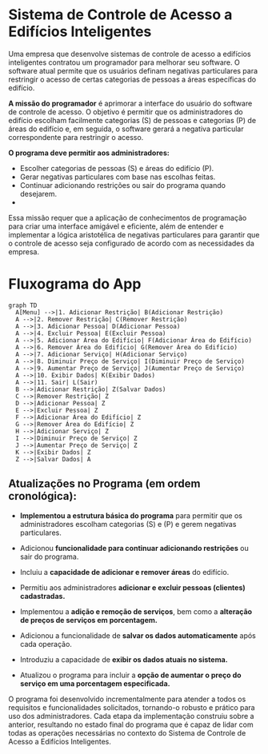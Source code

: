 # Sistema de Controle de Acesso a Edifícios Inteligentes

Uma empresa que desenvolve sistemas de controle de acesso a edifícios inteligentes contratou um programador para melhorar seu software. O software atual permite que os usuários definam negativas particulares para restringir o acesso de certas categorias de pessoas a áreas específicas do edifício.

**A missão do programador** é aprimorar a interface do usuário do software de controle de acesso. O objetivo é permitir que os administradores do edifício escolham facilmente categorias (S) de pessoas e categorias (P) de áreas do edifício e, em seguida, o software gerará a negativa particular correspondente para restringir o acesso.

**O programa deve permitir aos administradores:**

- Escolher categorias de pessoas (S) e áreas do edifício (P).
- Gerar negativas particulares com base nas escolhas feitas.
- Continuar adicionando restrições ou sair do programa quando desejarem.
- 
Essa missão requer que a aplicação de conhecimentos de programação para criar uma interface amigável e eficiente, além de entender e implementar a lógica aristotélica de negativas particulares para garantir que o controle de acesso seja configurado de acordo com as necessidades da empresa.


# Fluxograma do App

```mermaid
graph TD
  A[Menu] -->|1. Adicionar Restrição| B(Adicionar Restrição)
  A -->|2. Remover Restrição| C(Remover Restrição)
  A -->|3. Adicionar Pessoa| D(Adicionar Pessoa)
  A -->|4. Excluir Pessoa| E(Excluir Pessoa)
  A -->|5. Adicionar Área do Edifício| F(Adicionar Área do Edifício)
  A -->|6. Remover Área do Edifício| G(Remover Área do Edifício)
  A -->|7. Adicionar Serviço| H(Adicionar Serviço)
  A -->|8. Diminuir Preço de Serviço| I(Diminuir Preço de Serviço)
  A -->|9. Aumentar Preço de Serviço| J(Aumentar Preço de Serviço)
  A -->|10. Exibir Dados| K(Exibir Dados)
  A -->|11. Sair| L(Sair)
  B -->|Adicionar Restrição| Z(Salvar Dados)
  C -->|Remover Restrição| Z
  D -->|Adicionar Pessoa| Z
  E -->|Excluir Pessoa| Z
  F -->|Adicionar Área do Edifício| Z
  G -->|Remover Área do Edifício| Z
  H -->|Adicionar Serviço| Z
  I -->|Diminuir Preço de Serviço| Z
  J -->|Aumentar Preço de Serviço| Z
  K -->|Exibir Dados| Z
  Z -->|Salvar Dados| A
```
## Atualizações no Programa (em ordem cronológica):

- **Implementou a estrutura básica do programa** para permitir que os administradores escolham categorias (S) e (P) e gerem negativas particulares.

- Adicionou **funcionalidade para continuar adicionando restrições** ou sair do programa.
  
- Incluiu a **capacidade de adicionar e remover áreas** do edifício.

- Permitiu aos administradores **adicionar e excluir pessoas (clientes) cadastradas.**

- Implementou a **adição e remoção de serviços**, bem como a **alteração de preços de serviços em porcentagem.**

- Adicionou a funcionalidade de **salvar os dados automaticamente** após cada operação.

- Introduziu a capacidade de **exibir os dados atuais no sistema.**

- Atualizou o programa para incluir a **opção de aumentar o preço do serviço em uma porcentagem especificada.**

O programa foi desenvolvido incrementalmente para atender a todos os requisitos e funcionalidades solicitados, tornando-o robusto e prático para uso dos administradores. Cada etapa da implementação construiu sobre a anterior, resultando no estado final do programa que é capaz de lidar com todas as operações necessárias no contexto do Sistema de Controle de Acesso a Edifícios Inteligentes.